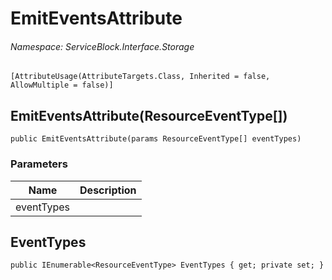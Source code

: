 EmitEventsAttribute
======
###### Namespace: ServiceBlock.Interface.Storage




```
[AttributeUsage(AttributeTargets.Class, Inherited = false, AllowMultiple = false)]
```


EmitEventsAttribute(ResourceEventType[])
------

```
public EmitEventsAttribute(params ResourceEventType[] eventTypes)
```
### Parameters
Name | Description
--- | ---
eventTypes | 



EventTypes
------

```
public IEnumerable<ResourceEventType> EventTypes { get; private set; }
```




